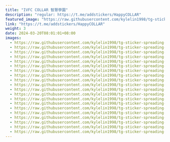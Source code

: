 ```yaml
---
title: "IVFC COLLAR 智慧學園"
description: "regular: https://t.me/addstickers/HappyCOLLAR"
featured_image: "https://raw.githubusercontent.com/kylelin1998/tg-sticker-spreading-worldwide-images/main/img/c11badf1-a099-491b-bd82-cf25a95bcf04.jpg"
link: "https://t.me/addstickers/HappyCOLLAR"
weight: 3
date: 2024-03-20T08:01:01+08:00
images:
  - https://raw.githubusercontent.com/kylelin1998/tg-sticker-spreading-worldwide-images/main/img/c11badf1-a099-491b-bd82-cf25a95bcf04.jpg
  - https://raw.githubusercontent.com/kylelin1998/tg-sticker-spreading-worldwide-images/main/img/ede37fa7-7188-4117-8ebb-2afa81e8c6ef.jpg
  - https://raw.githubusercontent.com/kylelin1998/tg-sticker-spreading-worldwide-images/main/img/db3e5a3d-8d9d-4e92-afe5-36ceffc4e616.jpg
  - https://raw.githubusercontent.com/kylelin1998/tg-sticker-spreading-worldwide-images/main/img/fbc50db8-bb14-4474-91f9-77a5dc0f8715.jpg
  - https://raw.githubusercontent.com/kylelin1998/tg-sticker-spreading-worldwide-images/main/img/b876fffe-0304-485f-a1b1-0bb14a1ea250.jpg
  - https://raw.githubusercontent.com/kylelin1998/tg-sticker-spreading-worldwide-images/main/img/0f872484-6e19-4265-ad81-09c84f035762.jpg
  - https://raw.githubusercontent.com/kylelin1998/tg-sticker-spreading-worldwide-images/main/img/a09993a2-2d13-427f-9732-2a926f000bf8.jpg
  - https://raw.githubusercontent.com/kylelin1998/tg-sticker-spreading-worldwide-images/main/img/3debd370-8116-4eb9-8137-e82388b38885.jpg
  - https://raw.githubusercontent.com/kylelin1998/tg-sticker-spreading-worldwide-images/main/img/79b3a0d5-6df1-4668-bf50-c749e56a4f1a.jpg
  - https://raw.githubusercontent.com/kylelin1998/tg-sticker-spreading-worldwide-images/main/img/1f93bd1a-5372-4827-bae8-fe9bac7fb972.jpg
  - https://raw.githubusercontent.com/kylelin1998/tg-sticker-spreading-worldwide-images/main/img/73a27356-db31-4033-8137-7ce8680fb766.jpg
  - https://raw.githubusercontent.com/kylelin1998/tg-sticker-spreading-worldwide-images/main/img/5da15885-4e8a-4c7e-99d8-bf5bd4df2bd0.jpg
  - https://raw.githubusercontent.com/kylelin1998/tg-sticker-spreading-worldwide-images/main/img/8652288c-5653-4e31-abc0-57df577d4daa.jpg
  - https://raw.githubusercontent.com/kylelin1998/tg-sticker-spreading-worldwide-images/main/img/cdef039f-90d8-4fe6-a56d-5de9653560b8.jpg
  - https://raw.githubusercontent.com/kylelin1998/tg-sticker-spreading-worldwide-images/main/img/90ac5441-94e4-4086-95e2-205a1fc9512a.jpg
  - https://raw.githubusercontent.com/kylelin1998/tg-sticker-spreading-worldwide-images/main/img/2defaddb-a95b-4edb-88e8-21467acb6227.jpg
  - https://raw.githubusercontent.com/kylelin1998/tg-sticker-spreading-worldwide-images/main/img/7a8e29aa-5887-4a93-979e-79a2804d48d4.jpg
  - https://raw.githubusercontent.com/kylelin1998/tg-sticker-spreading-worldwide-images/main/img/ce7dfa1c-b7f2-4c3d-90f2-85009c9bae6a.jpg
  - https://raw.githubusercontent.com/kylelin1998/tg-sticker-spreading-worldwide-images/main/img/de864141-f635-40ee-bd4c-e3a401d3d9bc.jpg
  - https://raw.githubusercontent.com/kylelin1998/tg-sticker-spreading-worldwide-images/main/img/406f5650-0c7c-4a8e-a48c-49ff52ce42f2.jpg
---
```

